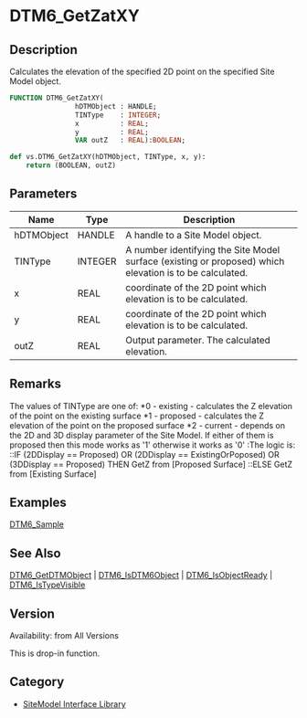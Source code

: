 # DTM6_GetZatXY

## Description
Calculates the elevation of the specified 2D point on the specified Site Model object.

```pascal
FUNCTION DTM6_GetZatXY(
				hDTMObject : HANDLE;
				TINType    : INTEGER;
				x          : REAL;
				y          : REAL;
				VAR outZ   : REAL):BOOLEAN;
```

```python
def vs.DTM6_GetZatXY(hDTMObject, TINType, x, y):
    return (BOOLEAN, outZ)
```

## Parameters
|Name|Type|Description|
|---|---|---|
|hDTMObject|HANDLE|A handle to a Site Model object.|
|TINType|INTEGER|A number identifying the Site Model surface (existing or proposed) which elevation is to be calculated.|
|x|REAL|coordinate of the 2D point which elevation is to be calculated.|
|y|REAL|coordinate of the 2D point which elevation is to be calculated.|
|outZ|REAL|Output parameter. The calculated elevation.|

## Remarks
The values of TINType are one of:
*0 - existing - calculates the Z elevation of the point on the existing surface
*1 - proposed - calculates the Z elevation of the point on the proposed surface
*2 - current - depends on the 2D and 3D display parameter of the Site Model. If either of them is proposed then this mode works as '1' otherwise it works as '0'
:The logic is:
::IF (2DDisplay == Proposed) OR (2DDisplay == ExistingOrPoposed) OR (3DDisplay == Proposed) THEN GetZ from [Proposed Surface]
::ELSE GetZ from [Existing Surface]

## Examples
[DTM6_Sample](examples/DTM6_Sample.md)

## See Also
[DTM6_GetDTMObject](DTM6_GetDTMObject.md) | [DTM6_IsDTM6Object](DTM6_IsDTM6Object.md) | [DTM6_IsObjectReady](DTM6_IsObjectReady.md) | [DTM6_IsTypeVisible](DTM6_IsTypeVisible.md)

## Version
Availability: from All Versions

This is drop-in function.

## Category
* [SiteModel Interface Library](../Categories/SiteModel%20Interface%20Library.md)
